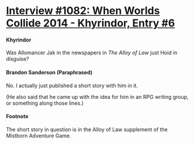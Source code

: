 # [Interview #1082: When Worlds Collide 2014 - Khyrindor, Entry #6](https://www.theoryland.com/intvmain.php?i=1082#6)

#### Khyrindor

Was Allomancer Jak in the newspapers in
*The Alloy of Law*
just Hoid in disguise?

#### Brandon Sanderson (Paraphrased)

No. I actually just published a short story with him in it.

(He also said that he came up with the idea for him in an RPG writing group, or something along those lines.)

#### Footnote

The short story in question is in the Alloy of Law supplement of the Mistborn Adventure Game.

